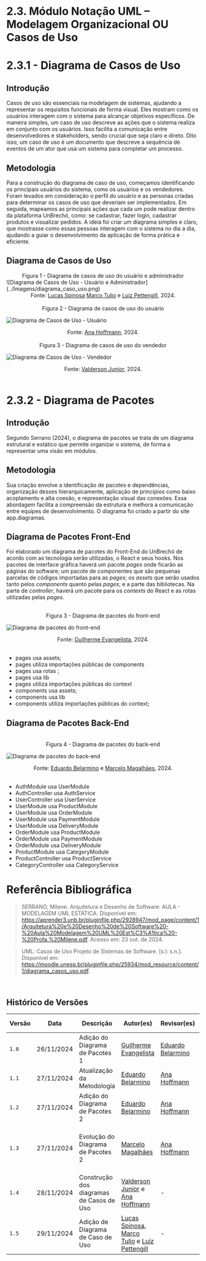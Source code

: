 # 2.3. Módulo Notação UML – Modelagem Organizacional OU Casos de Uso

# 2.3.1 - Diagrama de Casos de Uso

## Introdução
Casos de uso são essenciais na modelagem de sistemas, ajudando a representar os requisitos funcionais de forma visual. Eles mostram como os usuários interagem com o sistema para alcançar objetivos específicos. De maneira simples, um caso de uso descreve as ações que o sistema realiza em conjunto com os usuários. Isso facilita a comunicação entre desenvolvedores e stakeholders, sendo crucial que seja claro e direto. Dito isso, um caso de uso é um documento que descreve a sequência de eventos de um ator que usa um sistema para completar um processo.

## Metodologia
Para a construção do diagrama de caso de uso, começamos identificando os principais usuários do sistema, como os usuários e os vendedores. Foram levados em consideração o perfil do usuário e as personas criadas para determinar os casos de uso que deveriam ser implementados. Em seguida, mapeamos as principais ações que cada um pode realizar dentro da plataforma UnBrechó, como: se cadastrar, fazer login, cadastrar produtos e visualizar pedidos. A ideia foi criar um diagrama simples e claro, que mostrasse como essas pessoas interagem com o sistema no dia a dia, ajudando a guiar o desenvolvimento da aplicação de forma prática e eficiente.

## Diagrama de Casos de Uso
<figcaption align="center">Figura 1 - Diagrama de casos de uso do usuário e administrador</figcaption>
![Diagrama de Casos de Uso - Usuário e Administrador](../Imagens/diagrama_caso_uso.png)

<figcaption align="center">Fonte:
<a href="https://github.com/valdersonjr" target="_blank">Lucas Spinosa</a> <a href="https://github.com/MarcoTulioSoares" target="_blank">Marco Tulio</a> e <a href="https://github.com/LuizPettengill" target="_blank">Luiz Pettengill</a>, 2024.
</figcaption><br>


<figcaption align="center">Figura 2 - Diagrama de casos de uso do usuário</figcaption>

![Diagrama de Casos de Uso - Usuário](../Imagens/DiagramaDeCasosDeUsoUsuario.png)

<figcaption align="center">Fonte: 
<a href="https://github.com/AnHoff" target="_blank">Ana Hoffmann</a>, 2024.
</figcaption><br>

<figcaption align="center">Figura 3 - Diagrama de casos de uso do vendedor</figcaption>

![Diagrama de Casos de Uso - Vendedor](../Imagens/DiagramaDeCasosDeUsoVendedor.png)

<figcaption align="center">Fonte:
<a href="https://github.com/valdersonjr" target="_blank">Valderson Junior</a>, 2024.
</figcaption><br>

# 2.3.2 - Diagrama de Pacotes 

## Introdução 

Segundo Serrano (2024), o diagrama de pacotes se trata de um diagrama estrutural e estático que permite organizar o sistema, de forma a representar uma visão em módulos.

## Metodologia 

<!-- O diagrama foi feito pelo integrante Guilherme Evangelista a partir do site app.diagrams que permite criar vários diagramas , incluindo diagramas UML. -->

Sua criação envolve a identificação de pacotes e dependências, organização desses hierarquicamente, aplicação de princípios como baixo acoplamento e alta coesão, e representação visual das conexões. Essa abordagem facilita a compreensão da estrutura e melhora a comunicação entre equipes de desenvolvimento. O diagrama foi criado a partir do site app.diagramas.

## Diagrama de Pacotes Front-End

Foi elaborado um diagrama de pacotes do Front-End do UnBrechó de acordo com as tecnologia serão utilizadas, o React e seus hooks. Nos pacotes de interface gráfica haverá um pacote *pages* onde ficarão as páginas do software; um pacote de componentes que são pequenas parcelas de códigos importadas para as *pages*; os *assets* que serão usados tanto pelos *components* quanto pelas *pages*; e a parte das bibliotecas. Na parte de *controller*, haverá um pacote para os *contexts* do React e as rotas utilizadas pelas *pages*.

<br>

<figcaption align="center">Figura 3 - Diagrama de pacotes do front-end</figcaption>

![Diagrama de pacotes do front-end](../Imagens/DiagramaPacotesFront.png)

<figcaption align="center">
 Fonte: <a href="https://github.com/guinuto" target="_blank">Guilherme Evangelista</a>, 2024.
</figcaption>

<br>

- pages usa assets;
- pages utiliza importações públicas de components
- pages usa rotas ;
- pages usa lib
- pages utiliza importações públicas do context
- components usa assets;
- components usa lib
- components utiliza importações públicas do context;

## Diagrama de Pacotes Back-End

<br>

<figcaption align="center">Figura 4 - Diagrama de pacotes do back-end</figcaption>

![Diagrama de pacotes do back-end](../Imagens/DiagramaPacotesBackV2.png)

<figcaption align="center">
 Fonte: <a href="https://github.com/eduard0803" target="_blank">Eduardo Belarmino</a> e <a href="https://github.com/marrcelo" target="_blank">Marcelo Magalhães</a>, 2024.
</figcaption><br>

- AuthModule usa UserModule
- AuthController usa AuthService
- UserController usa UserService
- UserModule usa ProductModule
- UserModule usa OrderModule
- UserModule usa PaymentModule
- UserModule usa DeliveryModule
- OrderModule usa ProductModule
- OrderModule usa PaymentModule
- OrderModule usa DeliveryModule
- ProductModule usa CategoryModule
- ProductController usa ProductService
- CategoryController usa CategoryService

# Referência Bibliográfica

 > SERRANO, Milene. Arquitetura e Desenho de Software: AULA - MODELAGEM UML ESTÁTICA. Disponível em: <https://aprender3.unb.br/pluginfile.php/2928947/mod_page/content/1/Arquitetura%20e%20Desenho%20de%20Software%20-%20Aula%20Modelagem%20UML%20Est%C3%A1tica%20-%20Profa.%20Milene.pdf>. Acesso em: 23 out. de 2024.

 >UML: Casos de Uso Projeto de Sistemas de Software. [s.l: s.n.]. Disponível em: <https://moodle.unesp.br/pluginfile.php/25934/mod_resource/content/1/diagrama_casos_uso.pdf>.

‌

## Histórico de Versões

| Versão | Data | Descrição | Autor(es) | Revisor(es) | Resultado da Revisão |
| ------ | ---- | --------- | --------- | ----------- | -------------------- |
| `1.0`  | 26/11/2024 | Adição do Diagrama de Pacotes 1 | [Guilherme Evangelista](https://github.com/guinuto) | [Eduardo Belarmino](https://github.com/eduard0803) | Artefato revisado e validado para a entrega |
| `1.1` | 27/11/2024 | Atualização da Metodologia | [Eduardo Belarmino](https://github.com/eduard0803) | [Ana Hoffmann](https://github.com/AnHoff) | Revisão geral |
| `1.2` | 27/11/2024 | Adição do Diagrama de Pacotes 2 | [Eduardo Belarmino](https://github.com/eduard0803) | [Ana Hoffmann](https://github.com/AnHoff) | Revisão geral |
| `1.3` | 27/11/2024 | Evolução do Diagrama de Pacotes 2 | [Marcelo Magalhães](https://github.com/marrcelo) | [Ana Hoffmann](https://github.com/AnHoff) | Correções no texto e padronização de legendas, aprovado para merge |
| `1.4` | 28/11/2024 | Construção dos diagramas de Casos de Uso | [Valderson Junior](https://github.com/valdersonjr) e [Ana Hoffmann](https://github.com/AnHoff) | - | - |
| `1.5` | 29/11/2024 | Adição de Diagrama de Caso de Uso | [Lucas Spinosa](https://github.com/valdersonjr), [Marco Tulio](https://github.com/MarcoTulioSoares) e [Luiz Pettengill](https://github.com/LuizPettengill) | - | - |